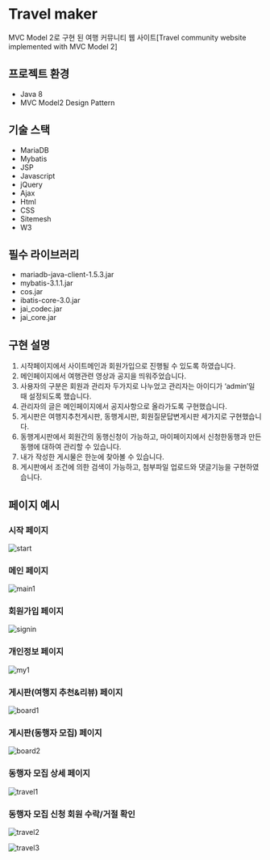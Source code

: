 # Travel maker

MVC Model 2로 구현 된 여행 커뮤니티 웹 사이트[Travel community website implemented with MVC Model 2]

## 프로젝트 환경
  - Java 8
  - MVC Model2 Design Pattern

## 기술 스택
  - MariaDB
  - Mybatis
  - JSP
  - Javascript
  - jQuery
  - Ajax
  - Html
  - CSS
  - Sitemesh
  - W3
  
## 필수 라이브러리
 - mariadb-java-client-1.5.3.jar
 - mybatis-3.1.1.jar
 - cos.jar
 - ibatis-core-3.0.jar
 - jai_codec.jar
 - jai_core.jar
 
 ## 구현 설명
 1. 시작페이지에서 사이트메인과 회원가입으로 진행될 수 있도록 하였습니다.
 2. 메인페이지에서 여행관련 영상과 공지을 띄워주었습니다.
 3. 사용자의 구분은 회원과 관리자 두가지로 나누었고 관리자는 아이디가 ‘admin’일 때 설정되도록 했습니다.
 4. 관리자의 글은 메인페이지에서 공지사항으로 올라가도록 구현했습니다.
 5. 게시판은 여행지추천게시판, 동행게시판, 회원질문답변게시판 세가지로 구현했습니다.
 6. 동행게시판에서 회원간의 동행신청이 가능하고, 마이페이지에서 신청한동행과 만든 동행에 대하여 관리할 수 있습니다.
 7. 내가 작성한 게시물은 한눈에 찾아볼 수 있습니다.
 8. 게시판에서 조건에 의한 검색이 가능하고, 첨부파일 업로드와 댓글기능을 구현하였습니다.
 
 ## 페이지 예시
 ### 시작 페이지
 ![start](https://user-images.githubusercontent.com/46177529/92343757-92e48d00-f0ff-11ea-8ab8-f58266987a47.PNG)
 ### 메인 페이지
 ![main1](https://user-images.githubusercontent.com/46177529/92344513-9f69e500-f101-11ea-961c-db5c9c718809.PNG)

 ### 회원가입 페이지
 ![signin](https://user-images.githubusercontent.com/46177529/92344186-bcea7f00-f100-11ea-8200-a24bd1105e27.PNG)

 ### 개인정보 페이지
 ![my1](https://user-images.githubusercontent.com/46177529/92344248-e3a8b580-f100-11ea-800c-32dda704a3cc.PNG)

 ### 게시판(여행지 추천&리뷰) 페이지
 ![board1](https://user-images.githubusercontent.com/46177529/92344129-8e6ca400-f100-11ea-997f-9ee67ff295ef.PNG)
 ### 게시판(동행자 모집) 페이지
 ![board2](https://user-images.githubusercontent.com/46177529/92344365-397d5d80-f101-11ea-99e9-2539808ebd2e.PNG)
 ### 동행자 모집 상세 페이지
 ![travel1](https://user-images.githubusercontent.com/46177529/92344639-f53e8d00-f101-11ea-81c3-84b183969ef6.PNG)
 ### 동행자 모집 신청 회원 수락/거절 확인
 ![travel2](https://user-images.githubusercontent.com/46177529/92345274-bb6e8600-f103-11ea-9684-1dea69237a89.PNG)

 ![travel3](https://user-images.githubusercontent.com/46177529/92345281-c1646700-f103-11ea-98ee-7167e6463516.PNG)



